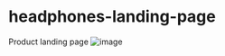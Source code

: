 # headphones-landing-page
Product landing page
![image](https://user-images.githubusercontent.com/94044563/193151419-c4fd6f92-543d-4bc5-b494-43e9f979f99f.png)

